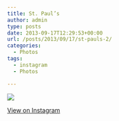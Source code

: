 ```yaml
---
title: St. Paul’s
author: admin
type: posts
date: 2013-09-17T12:29:53+00:00
url: /posts/2013/09/17/st-pauls-2/
categories:
  - Photos
tags:
  - instagram
  - Photos

---
```

<img src="http://lobban.org/wordpress//HLIC/4e87994a6618e5bd81a8da424b111519.jpg" class="instagram-image" />

<p class="view-instagram">
  <a href="http://instagram.com/p/eXGL-Iqlt3/">View on Instagram</a>
</p>